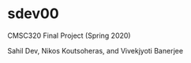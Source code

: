 # sdev00
CMSC320 Final Project (Spring 2020)

Sahil Dev, Nikos Koutsoheras, and Vivekjyoti Banerjee
